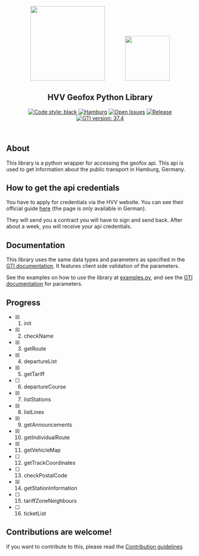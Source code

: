 <div align="center">

<img src="https://upload.wikimedia.org/wikipedia/commons/9/9d/LogoHVV.svg" width="200" style="margin-right: 50px">

<img src="https://upload.wikimedia.org/wikipedia/commons/thumb/5/5d/GEOFOX-LOGO.jpg/320px-GEOFOX-LOGO.jpg" width="120">

</div>

<h2 align="center">HVV Geofox Python Library</h2>

<p align="center">
  <a href="https://github.com/psf/black"><img alt="Code style: black" src="https://img.shields.io/badge/code%20style-black-000000.svg"></a>
  <a href=""><img alt="Hamburg" src="https://img.shields.io/badge/city-hamburg-e3000f"></a>
  <a href="https://github.com/vigonotion/pygti/issues"><img alt="Open Issues" src="https://img.shields.io/github/issues/vigonotion/pygti"></a>
  <a href="https://github.com/vigonotion/pygti/releases"><img alt="Release" src="https://img.shields.io/github/release/vigonotion/pygti"></a>
  <a href="https://api-test.geofox.de/gti/doc/index.jsp"><img alt="GTI version: 37.4" src="https://img.shields.io/badge/gti%20version-37.4-green.svg"></a>
</p>

<p><br /></p>

## About

This library is a python wrapper for accessing the geofox api. This api is used to get information about the public transport in Hamburg, Germany.

## How to get the api credentials

You have to apply for credentials via the HVV website. You can see their official guide [here](https://www.hvv.de/de/fahrplaene/abruf-fahrplaninfos/datenabruf) (the page is only available in German).

They will send you a contract you will have to sign and send back. After about a week, you will receive your api credentials.

## Documentation

This library uses the same data types and parameters as specified in the [GTI documentation](https://api-test.geofox.de/gti/doc/index.jsp). It features client side validation of the parameters.

See the examples on how to use the library at [examples.py](examples.py), and see the [GTI documentation](https://api-test.geofox.de/gti/doc/index.jsp) for parameters.

## Progress

- [x] 1. init
- [x] 2. checkName
- [x] 3. getRoute
- [x] 4. departureList
- [x] 5. getTariff
- [ ] 6. departureCourse
- [x] 7. listStations
- [x] 8. listLines
- [x] 9. getAnnouncements
- [x] 10. getIndividualRoute
- [x] 11. getVehicleMap
- [ ] 12. getTrackCoordinates
- [ ] 13. checkPostalCode
- [x] 14. getStationInformation
- [ ] 15. tariffZoneNeighbours
- [ ] 16. ticketList



## Contributions are welcome!

If you want to contribute to this, please read the [Contribution guidelines](CONTRIBUTING.md)
